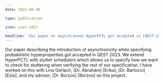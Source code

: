 ```yaml
---
date: 2023-06-30

type: publication

icon: user-edit

headline: 'Our paper on asynchronous HyperPCTL got accepted in [QEST-23][QEST 2023]'
---
```


Our paper describing the introduction of asynchronicity when specifying probabilistic hyperproperties got accepted in QEST 2023. We extend HyperPCTL with stutter schedulers which allows us to specify how we want to check for stuttering when verifying the rest of our specification. I have worked on this with Lina Gerlach, [Dr. Ábrahám] [Erika], [Dr. Bartocci] [Ezio], and my advisor, [Dr. Borzoo] [Borzoo] on this project.